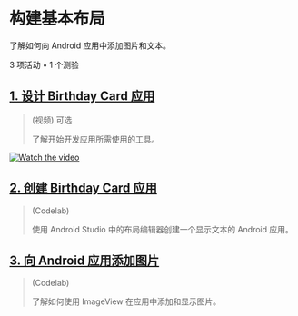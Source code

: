# **构建基本布局**

了解如何向 Android 应用中添加图片和文本。

3 项活动 • 1 个测验

## [1. 设计 Birthday Card 应用](./1.%20%E8%AE%BE%E8%AE%A1%20Birthday%20Card%20%E5%BA%94%E7%94%A8.md)
> (视频)  可选
>
> 了解开始开发应用所需使用的工具。

[![Watch the video](https://img.youtube.com/vi/2VfD8QC0Q7M/maxresdefault.jpg)](https://youtu.be/2VfD8QC0Q7M)




## [2. 创建 Birthday Card 应用](./2.%20%E5%88%9B%E5%BB%BA%20Birthday%20Card%20%E5%BA%94%E7%94%A8.md)

> (Codelab) 
> 
> 使用 Android Studio 中的布局编辑器创建一个显示文本的 Android 应用。


## [3. 向 Android 应用添加图片](./3.%20%E5%90%91%20Android%20%E5%BA%94%E7%94%A8%E6%B7%BB%E5%8A%A0%E5%9B%BE%E7%89%87.md)
> (Codelab) 
> 
> 了解如何使用 ImageView 在应用中添加和显示图片。

